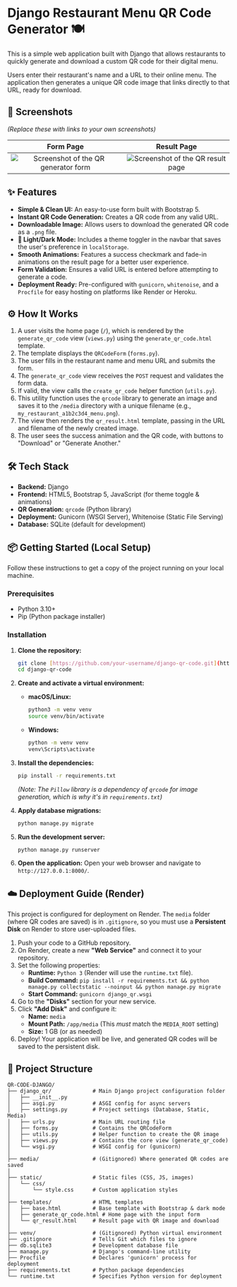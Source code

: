 # Django Restaurant Menu QR Code Generator 🍽️

This is a simple web application built with Django that allows restaurants to quickly generate and download a custom QR code for their digital menu.

Users enter their restaurant's name and a URL to their online menu. The application then generates a unique QR code image that links directly to that URL, ready for download.

## 📸 Screenshots

*(Replace these with links to your own screenshots)*

| Form Page | Result Page |
| :---: | :---: |
| ![Screenshot of the QR generator form](https/your-image-host.com/form.png) | ![Screenshot of the QR result page](https/your-image-host.com/result.png) |

## ✨ Features

* **Simple & Clean UI:** An easy-to-use form built with Bootstrap 5.
* **Instant QR Code Generation:** Creates a QR code from any valid URL.
* **Downloadable Image:** Allows users to download the generated QR code as a `.png` file.
* **🎨 Light/Dark Mode:** Includes a theme toggler in the navbar that saves the user's preference in `localStorage`.
* **Smooth Animations:** Features a success checkmark and fade-in animations on the result page for a better user experience.
* **Form Validation:** Ensures a valid URL is entered before attempting to generate a code.
* **Deployment Ready:** Pre-configured with `gunicorn`, `whitenoise`, and a `Procfile` for easy hosting on platforms like Render or Heroku.

## ⚙️ How It Works

1.  A user visits the home page (`/`), which is rendered by the `generate_qr_code` view (`views.py`) using the `generate_qr_code.html` template.
2.  The template displays the `QRCodeForm` (`forms.py`).
3.  The user fills in the restaurant name and menu URL and submits the form.
4.  The `generate_qr_code` view receives the `POST` request and validates the form data.
5.  If valid, the view calls the `create_qr_code` helper function (`utils.py`).
6.  This utility function uses the `qrcode` library to generate an image and saves it to the `/media` directory with a unique filename (e.g., `my_restaurant_a1b2c3d4_menu.png`).
7.  The view then renders the `qr_result.html` template, passing in the URL and filename of the newly created image.
8.  The user sees the success animation and the QR code, with buttons to "Download" or "Generate Another."

## 🛠️ Tech Stack

* **Backend:** Django
* **Frontend:** HTML5, Bootstrap 5, JavaScript (for theme toggle & animations)
* **QR Generation:** `qrcode` (Python library)
* **Deployment:** Gunicorn (WSGI Server), Whitenoise (Static File Serving)
* **Database:** SQLite (default for development)

## 📦 Getting Started (Local Setup)

Follow these instructions to get a copy of the project running on your local machine.

### Prerequisites

* Python 3.10+
* Pip (Python package installer)

### Installation

1.  **Clone the repository:**
    ```bash
    git clone [https://github.com/your-username/django-qr-code.git](https://github.com/your-username/django-qr-code.git)
    cd django-qr-code
    ```

2.  **Create and activate a virtual environment:**
    * **macOS/Linux:**
        ```bash
        python3 -m venv venv
        source venv/bin/activate
        ```
    * **Windows:**
        ```bash
        python -m venv venv
        venv\Scripts\activate
        ```

3.  **Install the dependencies:**
    ```bash
    pip install -r requirements.txt
    ```
    *(Note: The `Pillow` library is a dependency of `qrcode` for image generation, which is why it's in `requirements.txt`)*

4.  **Apply database migrations:**
    ```bash
    python manage.py migrate
    ```

5.  **Run the development server:**
    ```bash
    python manage.py runserver
    ```

6.  **Open the application:**
    Open your web browser and navigate to `http://127.0.0.1:8000/`.

## ☁️ Deployment Guide (Render)

This project is configured for deployment on Render. The `media` folder (where QR codes are saved) is in `.gitignore`, so you must use a **Persistent Disk** on Render to store user-uploaded files.

1.  Push your code to a GitHub repository.
2.  On Render, create a new **"Web Service"** and connect it to your repository.
3.  Set the following properties:
    * **Runtime:** `Python 3` (Render will use the `runtime.txt` file).
    * **Build Command:** `pip install -r requirements.txt && python manage.py collectstatic --noinput && python manage.py migrate`
    * **Start Command:** `gunicorn django_qr.wsgi`
4.  Go to the **"Disks"** section for your new service.
5.  Click **"Add Disk"** and configure it:
    * **Name:** `media`
    * **Mount Path:** `/app/media` (This *must* match the `MEDIA_ROOT` setting)
    * **Size:** 1 GB (or as needed)
6.  Deploy! Your application will be live, and generated QR codes will be saved to the persistent disk.

## 📁 Project Structure
```
QR-CODE-DJANGO/
├── django_qr/             # Main Django project configuration folder
│   ├── __init__.py
│   ├── asgi.py            # ASGI config for async servers
│   ├── settings.py        # Project settings (Database, Static, Media)
│   ├── urls.py            # Main URL routing file
│   ├── forms.py           # Contains the QRCodeForm
│   ├── utils.py           # Helper function to create the QR image
│   ├── views.py           # Contains the core view (generate_qr_code)
│   └── wsgi.py            # WSGI config for (gunicorn)
│
├── media/                 # (Gitignored) Where generated QR codes are saved
│
├── static/                # Static files (CSS, JS, images)
│   └── css/
│       └── style.css      # Custom application styles
│
├── templates/             # HTML templates
│   ├── base.html          # Base template with Bootstrap & dark mode
│   ├── generate_qr_code.html # Home page with the input form
│   └── qr_result.html     # Result page with QR image and download
│
├── venv/                  # (Gitignored) Python virtual environment
├── .gitignore             # Tells Git which files to ignore
├── db.sqlite3             # Development database file
├── manage.py              # Django's command-line utility
├── Procfile               # Declares 'gunicorn' process for deployment
├── requirements.txt       # Python package dependencies
└── runtime.txt            # Specifies Python version for deployment
```
